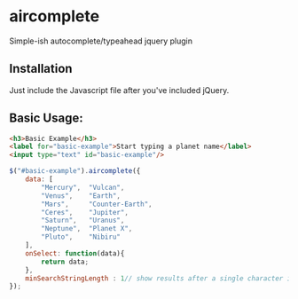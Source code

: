 # aircomplete
Simple-ish autocomplete/typeahead jquery plugin

## Installation
Just include the Javascript file after you've included jQuery.

## Basic Usage:

```html
<h3>Basic Example</h3>
<label for="basic-example">Start typing a planet name</label>
<input type="text" id="basic-example"/>
```
```javascript
$("#basic-example").aircomplete({
    data: [
        "Mercury",  "Vulcan", 
        "Venus",    "Earth",
        "Mars",     "Counter-Earth",
        "Ceres",    "Jupiter",
        "Saturn",   "Uranus", 
        "Neptune",  "Planet X",
        "Pluto",    "Nibiru"
    ],
    onSelect: function(data){
        return data;
    },
    minSearchStringLength : 1// show results after a single character is entered
});

```


